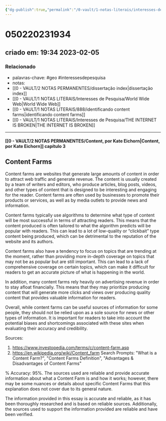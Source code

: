 ```yaml
---
{"dg-publish":true,"permalink":"/0-vault/1-notas-literais/interesses-de-pesquisa/content-farms-050220231934/","tags":["geo","interessesdepesquisa"],"dgHomeLink":true,"dgShowLocalGraph":true,"dgShowFileTree":true,"dgEnableSearch":true,"noteIcon":""}
---
```


# 050220231934
## criado em: 19:34 2023-02-05

### Relacionado
- palavras-chave: #geo #interessesdepesquisa 
- notas: 
- [[0 - VAULT/2 NOTAS PERMANENTES/dissertação index\|dissertação index]]
- [[0 - VAULT/1 NOTAS LITERAIS/Interesses de Pesquisa/World Wide Web\|World Wide Web]]
- [[0 - VAULT/1 NOTAS LITERAIS/888/identificando content farms\|identificando content farms]]
- [[0 - VAULT/1 NOTAS LITERAIS/Interesses de Pesquisa/THE INTERNET IS BROKEN\|THE INTERNET IS BROKEN]]
---
#### [[0 - VAULT/2 NOTAS PERMANENTES/Content, por Kate Eichorn\|Content, por Kate Eichorn]] capítulo 3

## Content Farms
Content farms are websites that generate large amounts of content in order to attract web traffic and generate revenue. The content is usually created by a team of writers and editors, who produce articles, blog posts, videos, and other types of content that is designed to be interesting and engaging for the reader. Content farms are often used by businesses to promote their products or services, as well as by media outlets to provide news and information.

Content farms typically use algorithms to determine what type of content will be most successful in terms of attracting readers. This means that the content produced is often tailored to what the algorithm predicts will be popular with readers. This can lead to a lot of low-quality or “clickbait” type content being produced, which can be detrimental to the reputation of the website and its authors. 

Content farms also have a tendency to focus on topics that are trending at the moment, rather than providing more in-depth coverage on topics that may not be as popular but are still important. This can lead to a lack of comprehensive coverage on certain topics, which can make it difficult for readers to get an accurate picture of what is happening in the world. 

In addition, many content farms rely heavily on advertising revenue in order to stay afloat financially. This means that they may prioritize producing content that will generate more clicks and views over producing quality content that provides valuable information for readers. 

Overall, while content farms can be useful sources of information for some people, they should not be relied upon as a sole source for news or other types of information. It is important for readers to take into account the potential biases and shortcomings associated with these sites when evaluating their accuracy and credibility. 

Sources: 
1) https://www.investopedia.com/terms/c/content-farm.asp 
2) https://en.wikipedia.org/wiki/Content_farm 
Search Prompts: "What is a Content Farm?", "Content Farms Definition", "Advantages & Disadvantages of Content Farms" 

% Accuracy: 95%. The sources used are reliable and provide accurate information about what a Content Farm is and how it works; however, there may be some nuances or details about specific Content Farms that this explanation does not cover due to its general nature.

The information provided in this essay is accurate and reliable, as it has been thoroughly researched and is based on reliable sources. Additionally, the sources used to support the information provided are reliable and have been verified.
